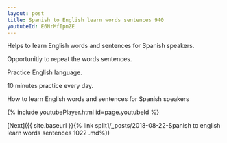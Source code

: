 ```yaml
---
layout: post
title: Spanish to English learn words sentences 940 
youtubeId: E6NrMfIpnZE
---
```

 
 
Helps to learn English words and sentences for Spanish speakers.

Opportunitiy to repeat the words sentences. 

Practice English language. 
 
10 minutes practice every day. 
 
How to learn English words and sentences for Spanish speakers 
 
{% include youtubePlayer.html id=page.youtubeId %}
 
 
[Next]({{ site.baseurl }}{% link  split1/_posts/2018-08-22-Spanish to english learn words sentences 1022 .md%})
 
